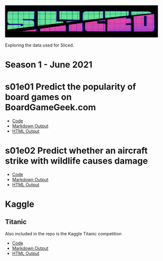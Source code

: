 ![Sliced logo](sliced-header.png)

Exploring the data used for Sliced.

# Season 1 - June 2021

# s01e01 Predict the popularity of board games on BoardGameGeek.com

- [Code](s01e01.rmd)
- [Markdown Output](s01e01.md)
- [HTML Output](s01e01.html)

# s01e02 Predict whether an aircraft strike with wildlife causes damage 

- [Code](s01e02.rmd)
- [Markdown Output](s01e02.md)
- [HTML Output](s01e02.html)


# Kaggle

## Titanic

Also included in the repo is the Kaggle Titanic competition

- [Code](titanic.rmd)
- [Markdown Output](titanic.md)
- [HTML Output](titanic.html)